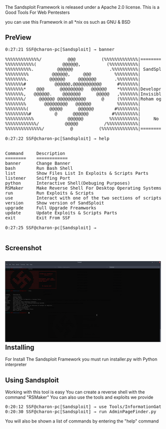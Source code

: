 The Sandsploit Framework is released under a Apache 2.0 license.
This is a Good Tools For Web Pentesters

you can use this Framework in all *nix os such as GNU & BSD
## PreView
<pre>
0:27:21 SSF@charon-pc[Sandsploit] → banner
 
%%%%%%%%%%%%%/          @@@          (%%%%%%%%%%%%%|==========================|
%%%%%%%%%%%(          @@@@@@,          (%%%%%%%%%%%|                          |
%%%%%%%%%%.         @@@@@@              .%%%%%%%%%%| SandSploit Framework     |
%%%%%%%%%         @@@@@@,     @@@         %%%%%%%%%|        version 2.0       |
%%%%%%%%.        @@@@@@     @@@@@@@       .%%%%%%%%|                          |
%%%%%%%#           @@@@@@,@@@@@@@@@@@      #%%%%%%%|                          |
%%%%%%%*    @@@      @@@@@@@@@   @@@@@@    *%%%%%%%|Developres:  Aμιρ (AMJ)   |
%%%%%%%,   @@@@@@.    @@@@@@@      @@@@@   ,%%%%%%%|Invisible rabbit (mahdis) |
%%%%%%%/     @@@@@@ @@@@@@@@@@@      @     (%%%%%%%|Roham oghani              |
%%%%%%%%       @@@@@@@@@   @@@@@@          %%%%%%%%|                          |
%%%%%%%%(        @@@@@      @@@@@@        #%%%%%%%%|                          |
%%%%%%%%%#         @      @@@@@@         #%%%%%%%%%|                          |
%%%%%%%%%%%             @@@@@@          %%%%%%%%%%%|     No System Safe       |
%%%%%%%%%%%%/          @@@@@          /%%%%%%%%%%%%|                          |
%%%%%%%%%%%%%%/          @          (%%%%%%%%%%%%%%|==========================|
    
0:27:22 SSF@charon-pc[Sandsploit] → help


Command     Description
========    ============
banner      Change Banner
bash        Run Bash Shell
list        Show Files List In Exploits & Scripts Parts
listener    Sniffing Port
python      Interactive Shell(Debuging Purposes)
RSMaker     Make Reverse Shell For Desktop Operating Systems
run         Run Exploits & Scripts
use         Interact with one of the two sections of scripts or exploits
version     Show version of SandSploit
upgrade     Full Upgrade Freamworks
update      Update Exploits & Scripts Parts
exit        Exit From SSF
                
0:27:25 SSF@charon-pc[Sandsploit] → 

</pre>
Screenshot
--
![](screenshot.png)
Installing
--

For Install The Sandsploit Framework you must run installer.py with Python interpreter

Using Sandsploit
--
Working with this tool is easy
You can create a reverse shell with the command "RSMaker"
You can also use the tools and exploits we provide
<pre>
0:20:12 SSF@charon-pc[Sandsploit] → use Tools/InformationGathering/
0:20:30 SSF@charon-pc[Sandsploit] → run AdminPageFinder.py
</pre>
You will also be shown a list of commands by entering the "help" command

